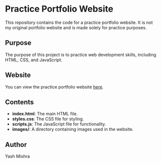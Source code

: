 # Practice Portfolio Website

This repository contains the code for a practice portfolio website. It is not my original portfolio website and is made solely for practice purposes.

## Purpose

The purpose of this project is to practice web development skills, including HTML, CSS, and JavaScript. 

## Website

You can view the practice portfolio website [here](https://practice-portfolio-website.vercel.app/).

## Contents

- **index.html**: The main HTML file.
- **styles.css**: The CSS file for styling.
- **scripts.js**: The JavaScript file for functionality.
- **images/**: A directory containing images used in the website.


## Author

Yash Mishra
